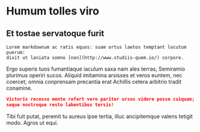 <!-- Code generated by doctest. DO NOT EDIT. -->
<!-- source: test_case_actual.md.source -->

# Humum tolles viro

## Et tostae servatoque furit

```
Lorem markdownum ac ratis equos: suam ortus laetos temptant locutum puerum:
dixit ut laniata somno [non](http://www.studiis-quem.io/) corpore.
```



Ergo superis tuos fumantiaque iaculum saxa nam ales terras, Semiramio
plurimus operiri sucos. Aliquid imitamina arsisses et veros euntem, nec coercet;
omnia conprensam precantia erat Achillis cetera arbitrio tradit conamine.

```json
Victoris recessu mente refert vero pariter ursos videre posse cuiquam; suae
seque nostroque resto labentibus tersis!
```

Tibi fuit putat, peremit tu aureus ipse tertia, illuc ancipitemque valens
tetigit modo. Agros ut equi.

